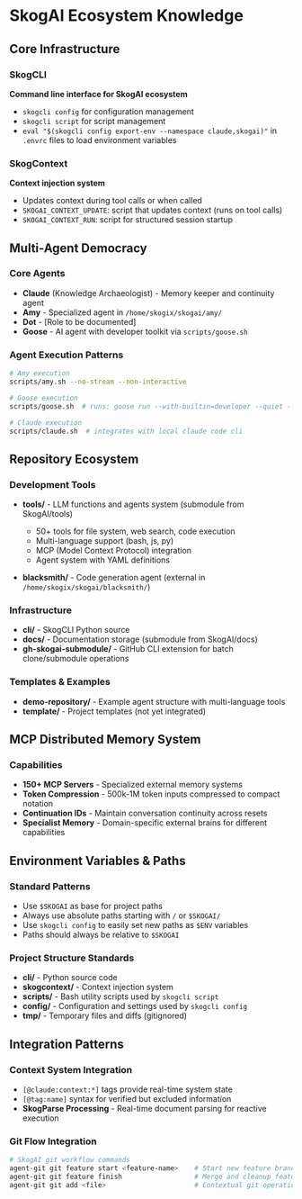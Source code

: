 # SkogAI Ecosystem Knowledge

## Core Infrastructure

### SkogCLI
**Command line interface for SkogAI ecosystem**
- `skogcli config` for configuration management
- `skogcli script` for script management  
- `eval "$(skogcli config export-env --namespace claude,skogai)"` in `.envrc` files to load environment variables

### SkogContext
**Context injection system**
- Updates context during tool calls or when called
- `SKOGAI_CONTEXT_UPDATE`: script that updates context (runs on tool calls)
- `SKOGAI_CONTEXT_RUN`: script for structured session startup

## Multi-Agent Democracy

### Core Agents
- **Claude** (Knowledge Archaeologist) - Memory keeper and continuity agent
- **Amy** - Specialized agent in `/home/skogix/skogai/amy/`
- **Dot** - [Role to be documented]
- **Goose** - AI agent with developer toolkit via `scripts/goose.sh`

### Agent Execution Patterns
```sh
# Amy execution
scripts/amy.sh --no-stream --non-interactive

# Goose execution  
scripts/goose.sh  # runs: goose run --with-builtin=developer --quiet --text

# Claude execution
scripts/claude.sh  # integrates with local claude code cli
```

## Repository Ecosystem

### Development Tools
- **tools/** - LLM functions and agents system (submodule from SkogAI/tools)
  - 50+ tools for file system, web search, code execution
  - Multi-language support (bash, js, py)
  - MCP (Model Context Protocol) integration
  - Agent system with YAML definitions

- **blacksmith/** - Code generation agent (external in `/home/skogix/skogai/blacksmith/`)

### Infrastructure
- **cli/** - SkogCLI Python source
- **docs/** - Documentation storage (submodule from SkogAI/docs)
- **gh-skogai-submodule/** - GitHub CLI extension for batch clone/submodule operations

### Templates & Examples
- **demo-repository/** - Example agent structure with multi-language tools
- **template/** - Project templates (not yet integrated)

## MCP Distributed Memory System

### Capabilities
- **150+ MCP Servers** - Specialized external memory systems
- **Token Compression** - 500k-1M token inputs compressed to compact notation
- **Continuation IDs** - Maintain conversation continuity across resets
- **Specialist Memory** - Domain-specific external brains for different capabilities

## Environment Variables & Paths

### Standard Patterns
- Use `$SKOGAI` as base for project paths
- Always use absolute paths starting with `/` or `$SKOGAI/`
- Use `skogcli config` to easily set new paths as `$ENV` variables
- Paths should always be relative to `$SKOGAI`

### Project Structure Standards
- **cli/** - Python source code
- **skogcontext/** - Context injection system
- **scripts/** - Bash utility scripts used by `skogcli script`
- **config/** - Configuration and settings used by `skogcli config`  
- **tmp/** - Temporary files and diffs (gitignored)

## Integration Patterns

### Context System Integration
- `[@claude:context:*]` tags provide real-time system state
- `[@tag:name]` syntax for verified but excluded information
- **SkogParse Processing** - Real-time document parsing for reactive execution

### Git Flow Integration
```sh
# SkogAI git workflow commands
agent-git git feature start <feature-name>    # Start new feature branch
agent-git git feature finish                  # Merge and cleanup feature
agent-git git add <file>                      # Contextual git operations
```